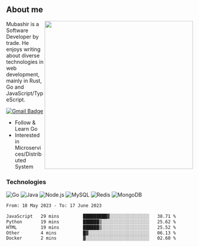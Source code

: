 ## About me

<img align="right" src="https://github-readme-stats-zhiwei-feng.vercel.app/api?username=mub4shir&show_icons=true" width="400" />

Mubashir is a Software Developer by trade. He enjoys writing about diverse technologies in web development, mainly in Rust, Go and JavaScript/TypeScript.

[![Gmail Badge](https://img.shields.io/badge/-mubashir11131719@gmail.com-c14438?style=flat-square&logo=Gmail&logoColor=white&link=mailto:mubashir11131719@gmail.com)](mailto:mubashir11131719@gmail.com)




- Follow & Learn Go
- Interested in Microservices/Distributed System


### Technologies
![Go](https://img.shields.io/badge/-Go-000000?style=flat-square&logo=go)
![Java](https://img.shields.io/badge/-Java-E34A86?style=flat-square&logo=java)
![Node.js](https://img.shields.io/badge/-Node.js-000000?style=flat-square&logo=node.js)
![MySQL](https://img.shields.io/badge/-MySQL-orange?style=flat-square&logo=MySQL)
![Redis](https://img.shields.io/badge/-Redis-black?style=flat-square&logo=Redis)
![MongoDB](https://img.shields.io/badge/-MongoDB-000000?style=flat-square&logo=mongodb)






<!--START_SECTION:waka-->

```txt
From: 18 May 2023 - To: 17 June 2023

JavaScript   29 mins         █████████▓░░░░░░░░░░░░░░░   38.71 %
Python       19 mins         ██████▒░░░░░░░░░░░░░░░░░░   25.62 %
HTML         19 mins         ██████▒░░░░░░░░░░░░░░░░░░   25.52 %
Other        4 mins          █▓░░░░░░░░░░░░░░░░░░░░░░░   06.13 %
Docker       2 mins          ▓░░░░░░░░░░░░░░░░░░░░░░░░   02.60 %
```

<!--END_SECTION:waka-->
</p>


